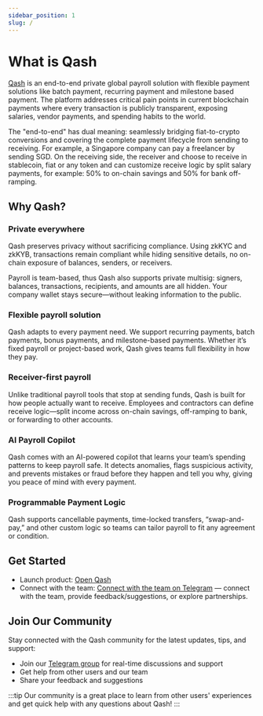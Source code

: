 ```yaml
---
sidebar_position: 1
slug: /
---
```


# What is Qash

[Qash](https://qash.finance) is an end-to-end private global payroll solution with flexible payment solutions like batch payment, recurring payment and milestone based payment. The platform addresses critical pain points in current blockchain payments where every transaction is publicly transparent, exposing salaries, vendor payments, and spending habits to the world.

The "end-to-end" has dual meaning: seamlessly bridging fiat-to-crypto conversions and covering the complete payment lifecycle from sending to receiving. For example, a Singapore company can pay a freelancer by sending SGD. On the receiving side, the receiver and choose to receive in stablecoin, fiat or any token and can customize receive logic by split salary payments, for example: 50% to on-chain savings and 50% for bank off-ramping.

## Why Qash?

### Private everywhere

Qash preserves privacy without sacrificing compliance. Using zkKYC and zkKYB, transactions remain compliant while hiding sensitive details, no on-chain exposure of balances, senders, or receivers.

Payroll is team-based, thus Qash also supports private multisig: signers, balances, transactions, recipients, and amounts are all hidden. Your company wallet stays secure—without leaking information to the public.

### Flexible payroll solution

Qash adapts to every payment need. We support recurring payments, batch payments, bonus payments, and milestone-based payments. Whether it’s fixed payroll or project-based work, Qash gives teams full flexibility in how they pay.

### Receiver-first payroll

Unlike traditional payroll tools that stop at sending funds, Qash is built for how people actually want to receive. Employees and contractors can define receive logic—split income across on-chain savings, off-ramping to bank, or forwarding to other accounts.

### AI Payroll Copilot

Qash comes with an AI-powered copilot that learns your team’s spending patterns to keep payroll safe. It detects anomalies, flags suspicious activity, and prevents mistakes or fraud before they happen and tell you why, giving you peace of mind with every payment.

### Programmable Payment Logic

Qash supports cancellable payments, time-locked transfers, “swap-and-pay,” and other custom logic so teams can tailor payroll to fit any agreement or condition.

## Get Started

- Launch product: [Open Qash](https://app.qash.finance)
- Connect with the team: [Connect with the team on Telegram](https://t.me/ngjupeng) — connect with the team, provide feedback/suggestions, or explore partnerships.

## Join Our Community

Stay connected with the Qash community for the latest updates, tips, and support:

- Join our [Telegram group](https://t.me/+GR5eFRAAoNAyMjZl) for real-time discussions and support
- Get help from other users and our team
- Share your feedback and suggestions

:::tip
Our community is a great place to learn from other users' experiences and get quick help with any questions about Qash!
:::
